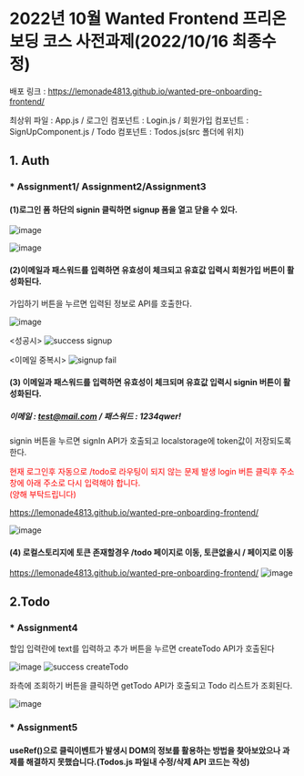 # 2022년 10월 Wanted Frontend 프리온보딩 코스 사전과제(2022/10/16 최종수정)

배포 링크 : https://lemonade4813.github.io/wanted-pre-onboarding-frontend/

최상위 파일 : App.js / 로그인 컴포넌트 : Login.js / 회원가입 컴포넌트 : SignUpComponent.js / Todo 컴포넌트 : Todos.js(src 폴더에 위치)

## 1. Auth

### * Assignment1/ Assignment2/Assignment3

#### (1)로그인 폼 하단의 signin 클릭하면 signup 폼을 열고 닫을 수 있다.

![image](https://user-images.githubusercontent.com/103189961/195994049-9b37e102-cd87-42ff-88c4-fff518ef8868.png)

![image](https://user-images.githubusercontent.com/103189961/196024459-0482f1e5-8730-416a-ad66-fbcefd978a6c.png)

#### (2)이메일과 패스워드를 입력하면 유효성이 체크되고 유효값 입력시 회원가입 버튼이 활성화된다.

가입하기 버튼을 누르면 입력된 정보로 API를 호출한다.

![image](https://user-images.githubusercontent.com/103189961/195994122-af720260-aeb9-4360-8d60-589ce1b73f2d.png)

<성공시>
![success signup](https://user-images.githubusercontent.com/103189961/195993571-62582859-22b7-41a7-934b-0e5800daed7a.JPG)

<이메일 중복시>
![signup fail](https://user-images.githubusercontent.com/103189961/195993581-76b97c6c-abda-4a95-813c-652f41f4e99e.JPG)


#### (3) 이메일과 패스워드를 입력하면 유효성이 체크되며 유효값 입력시 signin 버튼이 활성화된다. 

##### 이메일 : test@mail.com / 패스워드 : 1234qwer!
signin 버튼을 누르면 signIn API가 호출되고 localstorage에 token값이 저장되도록 한다.

<span style="color:red">현재 로그인후 자동으로 /todo로 라우팅이 되지 않는 문제 발생 login 버튼 클릭후 주소창에 아래 주소로 다시 입력해야 합니다. </span><br/>
<span style="color:red">(양해 부탁드립니다)</span><br/>

<span style="color:red">https://lemonade4813.github.io/wanted-pre-onboarding-frontend/</span>

![image](https://user-images.githubusercontent.com/103189961/196025005-df9cf879-2e19-4655-a5f4-64b7731cd4a1.png)

#### (4) 로컬스토리지에 토큰 존재할경우 /todo 페이지로 이동, 토큰없을시 / 페이지로 이동<br/>
https://lemonade4813.github.io/wanted-pre-onboarding-frontend/
![image](https://user-images.githubusercontent.com/103189961/196025201-072f2a78-685c-4dbb-b0b5-53c594936bf0.png)

## 2.Todo

### * Assignment4 

할입 입력란에 text를 입력하고 추가 버튼을 누르면 createTodo API가 호출된다

![image](https://user-images.githubusercontent.com/103189961/195994538-8ac2b7b7-0d9b-4534-af1d-bd4e1c944638.png)
![success createTodo](https://user-images.githubusercontent.com/103189961/195994424-9da03814-e48b-4e6e-8b0a-29135b21adbb.JPG)

좌측에 조회하기 버튼을 클릭하면 getTodo API가 호출되고 Todo 리스트가 조회된다.

![image](https://user-images.githubusercontent.com/103189961/196041844-d84dd224-4963-4d55-b587-6a005c863adc.png)


### * Assignment5

#### useRef()으로 클릭이벤트가 발생시 DOM의 정보를 활용하는 방법을 찾아보았으나 과제를 해결하지 못했습니다.(Todos.js 파일내 수정/삭제 API  코드는 작성)
